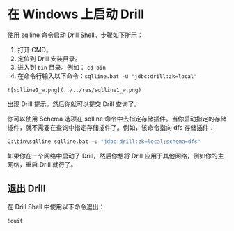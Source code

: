 # 在 Windows 上启动 Drill

使用 sqlline 命令启动 Drill Shell。步骤如下所示：
  1. 打开 CMD。
  2. 定位到 Drill 安装目录。
  3. 进入到 ``` bin ``` 目录。例如：
    ```
    cd bin
    ```
  4. 在命令行输入以下命令：``` sqlline.bat -u "jdbc:drill:zk=local" ```

    ![sqlline1_w.png](../../res/sqlline1_w.png)

出现 Drill 提示。然后你就可以提交 Drill 查询了。

你可以使用 Schema 选项在 sqlline 命令中去指定存储插件。当你启动指定的存储插件，就不需要在查询中指定存储插件了。例如，该命令指向 dfs 存储插件：
```bash
C:\bin\sqlline sqlline.bat –u "jdbc:drill:zk=local;schema=dfs"
```

如果你在一个网络中启动了 Drill，然后你想将 Drill 应用于其他网络，例如你的主网络，重启 Drill 就行了。

## 退出 Drill

在 Drill Shell 中使用以下命令退出：
```bash
!quit
```
